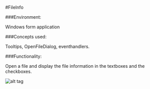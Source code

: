 #FileInfo

###Environment:

Windows form application

###Concepts used:

Tooltips, OpenFileDialog, eventhandlers.

###Functionality:

Open a file and display the file information in the textboxes and the checkboxes.


![alt tag](https://raw.github.com/andrewjhinger/Fileinfo/master/fileinfoform.JPG)
